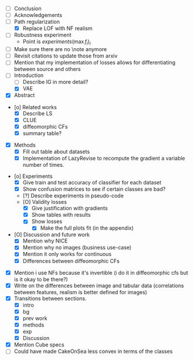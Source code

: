 - [ ] Conclusion
- [ ] Acknowledgements
- [ ] Path regularization
    - [X] Replace LOF with NF realism
- [ ] Robustness experiment
    - Point is $experiments(\max f_i)_i$
- [ ] Make sure there are no \note anymore
- [ ] Revisit citations to update those from arxiv
- [ ] Mention that my implementation of losses allows for differentiating between source and others
- [ ] Introduction
    - [ ] Describe IG in more detail?
    - [X] VAE
- [x] Abstract
- [o] Related works
    - [X] Describe LS
    - [X] CLUE
    - [X] diffeomorphic CFs
    - [x] summary table?
- [x] Methods
    - [X] Fill out table about datasets
    - [X] Implementation of LazyRevise to recompute the gradient a variable number of times.
- [o] Experiments
    - [X] Give train and test accuracy of classifier for each dataset
    - [X] Show confusion matrices to see if certain classes are bad?
    - [?] Describe experiments in pseudo-code
    - [O] Validity losses
        - [X] Give justification with gradients
        - [X] Show tables with results
        - [X] Show losses 
            - [x] Make the full plots fit (in the appendix)
- [O] Discussion and future work
    - [X] Mention why NICE
    - [X] Mention why no images (business use-case)
    - [X] Mention it only works for continuous
    - [X] Differences between diffeomorphic CFs
- [x] Mention i use NFs because it's invertible (i do it in diffeomorphic cfs but is it okay to be there?)
- [X] Write on the differences between image and tabular data (correlations between features, realism is better defined for images)
- [x] Transitions between sections.
    - [x] intro
    - [x] bg
    - [x] prev work
    - [x] methods
    - [X] exp
    - [x] Discussion
- [x] Mention Cube specs
- [ ] Could have made CakeOnSea less convex in terms of the classes